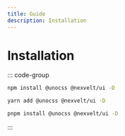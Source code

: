 ```yaml
---
title: Guide
description: Installation
---
```


# Installation

::: code-group

```bash [npm]
npm install @unocss @nexvelt/ui -D
```

```bash [yarn]
yarn add @unocss @nexvelt/ui -D
```
  
```bash [pnpm]
pnpm install @unocss @nexvelt/ui -D
```
  
:::

